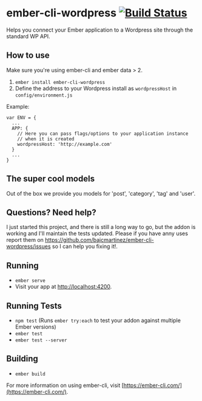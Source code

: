 # ember-cli-wordpress [![Build Status](https://travis-ci.org/bajcmartinez/ember-cli-wordpress.svg?branch=master)](https://travis-ci.org/bajcmartinez/ember-cli-wordpress)

Helps you connect your Ember application to a Wordpress site through the standard WP API.

## How to use

Make sure you're using ember-cli and ember data > 2.

1. `ember install ember-cli-wordpress`
2. Define the address to your Wordpress install as `wordpressHost` in `config/environment.js`

Example:

```
var ENV = {
  ...
  APP: {
    // Here you can pass flags/options to your application instance
    // when it is created
    wordpressHost: 'http://example.com'
  }
  ...
}
```
## The super cool models

Out of the box we provide you models for 'post', 'category', 'tag' and 'user'.

## Questions? Need help?

I just started this project, and there is still a long way to go, but the addon is working and I'll maintain the tests updated. Please if you have anny uses report them on https://github.com/bajcmartinez/ember-cli-wordpress/issues so I can help you fixing it!.

## Running

* `ember serve`
* Visit your app at [http://localhost:4200](http://localhost:4200).

## Running Tests

* `npm test` (Runs `ember try:each` to test your addon against multiple Ember versions)
* `ember test`
* `ember test --server`

## Building

* `ember build`

For more information on using ember-cli, visit [https://ember-cli.com/](https://ember-cli.com/).
